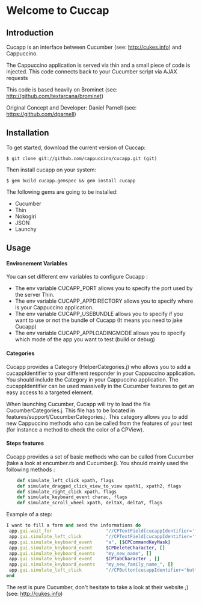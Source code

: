 # Welcome to Cuccap

## Introduction

Cucapp is an interface between Cucumber (see: http://cukes.info) and Cappuccino.

The Cappuccino application is served via thin and a small piece of code is injected.
This code connects back to your Cucumber script via AJAX requests

This code is based heavily on Brominet (see: http://github.com/textarcana/brominet)

Original Concept and Developer: Daniel Parnell (see: https://github.com/dparnell)


## Installation

To get started, download the current version of Cuccap:

    $ git clone git://github.com/cappuccino/cucapp.git (git)

Then install cucapp on your system:

    $ gem build cucapp.gemspec && gem install cucapp

The following gems are going to be installed:

- Cucumber
- Thin
- Nokogiri
- JSON
- Launchy


## Usage

#### Environement Variables

You can set different env variables to configure Cucapp :

- The env variable CUCAPP_PORT allows you to specify the port used by the server Thin.
- The env variable CUCAPP_APPDIRECTORY allows you to specify where is your Cappuccino application.
- The env variable CUCAPP_USEBUNDLE allows you to specify if you want to use or not the bundle of Cucapp (It means you need to jake Cucapp)
- The env variable CUCAPP_APPLOADINGMODE allows you to specify which mode of the app you want to test (build or debug)

#### Categories

Cucapp provides a Category (HelperCategories.j) who allows you to add a cucappIdentifier to your different responder in your Cappuccino application. You should include the Category in your Cappuccino application.
The cucappIdentifier can be used massivelly in the Cucumber features to get an easy access to a targeted element.

When launching Cucumber, Cucapp will try to load the file CucumberCategories.j. This file has to be located in features/support/CucumberCategories.j.
This category allows you to add new Cappuccino methods who can be called from the features of your test (for instance a method to check the color of a CPView).

#### Steps features

Cucapp provides a set of basic methods who can be called from Cucumber (take a look at encumber.rb and Cucumber.j). You should mainly used the following methods :

```ruby
    def simulate_left_click xpath, flags
    def simulate_dragged_click_view_to_view xpath1, xpath2, flags
    def simulate_right_click xpath, flags
    def simulate_keyboard_event charac, flags
    def simulate_scroll_wheel xpath, deltaX, deltaY, flags
````

Example of a step:

 ```ruby
I want to fill a form and send the informations do
  app.gui.wait_for                    "//CPTextField[cucappIdentifier='field-name']"
  app.gui.simulate_left_click         "//CPTextField[cucappIdentifier='field-name']", []
  app.gui.simulate_keyboard_event     "a", [$CPCommandKeyMask]
  app.gui.simulate_keyboard_event     $CPDeleteCharacter, []
  app.gui.simulate_keyboard_events    "my_new_name", []
  app.gui.simulate_keyboard_event     $CPTabCharacter , []
  app.gui.simulate_keyboard_events    "my_new_family_name_", []
  app.gui.simulate_left_click         "//CPButton[cucappIdentifier='button-send']", []
end
```

The rest is pure Cucumber, don't hesitate to take a look at their website ;) (see: http://cukes.info)